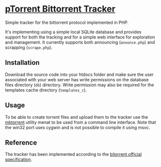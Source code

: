 # [pTorrent Bittorrent Tracker](http://ptorrent.com)

Simple tracker for the bittorrent protocol implemented in PHP.

It's implementing using a simple local SQLite database and provides support for both
the tracking and for a simple web interface for exploration and management. It currently
supports both announcing (`anounce.php`) and scrapping (`scrape.php`).

## Installation

Download the source code into your htdocs folder and make sure the user associated with
your web server has write permissions on the database files directory (`db`) directory.
Write permission may also be required for the templates cache directory (`templates_c`).

## Usage

To be able to create torrent files and upload them to the tracker use the [mktorrent](http://mktorrent.sourceforge.net/)
utility menat to be used from a command line interface. Note that the win32 port uses cygwin
and is not possible to compile it using msvc.

## Reference
The tracker has been implemented according to the [bitorrent official specification](http://wiki.theory.org/BitTorrentSpecification).
